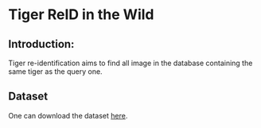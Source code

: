 # Tiger ReID in the Wild

## Introduction:

Tiger re-identification aims to find all image in the database containing the same tiger as the query one.

## Dataset 
One can download the dataset [here](https://drive.google.com/file/d/1QmvUBz07IphyIi-80iz5B5ZWMEC0IrSq/view?usp=sharing).




